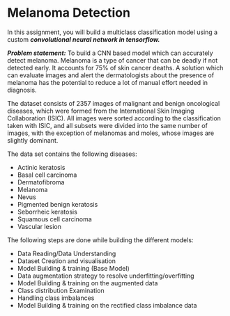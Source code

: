 # Melanoma Detection


In this assignment, you will build a multiclass classification model using a custom ___convolutional neural network in tensorflow.___     

___Problem statement:___ To build a CNN based model which can accurately detect melanoma. Melanoma is a type of cancer that can be deadly if not detected early. It accounts for 75% of skin cancer deaths. A solution which can evaluate images and alert the dermatologists about the presence of melanoma has the potential to reduce a lot of manual effort needed in diagnosis.   

The dataset consists of 2357 images of malignant and benign oncological diseases, which were formed from the International Skin Imaging Collaboration (ISIC). All images were sorted according to the classification taken with ISIC, and all subsets were divided into the same number of images, with the exception of melanomas and moles, whose images are slightly dominant. 

The data set contains the following diseases:  
- Actinic keratosis 
- Basal cell carcinoma 
- Dermatofibroma 
- Melanoma 
- Nevus 
- Pigmented benign keratosis 
- Seborrheic keratosis 
- Squamous cell carcinoma 
- Vascular lesion

The following steps are done while building the different models:
- Data Reading/Data Understanding 
- Dataset Creation and visualisation
- Model Building & training (Base Model)
- Data augmentation strategy to resolve underfitting/overfitting 
- Model Building & training on the augmented data
- Class distribution Examination
- Handling class imbalances
- Model Building & training on the rectified class imbalance data
